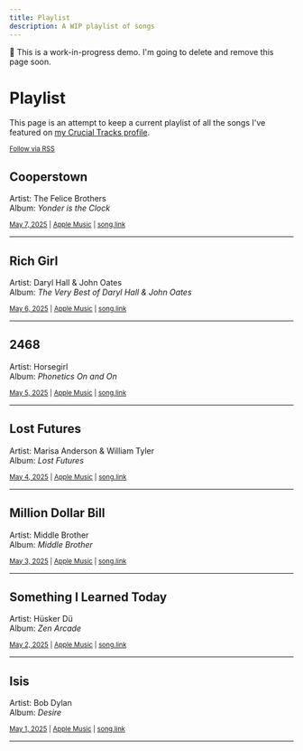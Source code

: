 ```yaml
---
title: Playlist
description: A WIP playlist of songs
---
```


🚧 This is a work-in-progress demo. I'm going to delete and remove this page&nbsp;soon.

<div class="row row-gap-xlarge">

<div class="grid-half sticky-desktop">
<h1>Playlist</h1>

<p>This page is an attempt to keep a current playlist of all the songs I've featured on <a href="https://app.crucialtracks.org/profile/nsmsn">my Crucial Tracks profile</a>.</p>

<small><a href="https://app.crucialtracks.org/profile/nsmsn/feed">Follow via RSS</a></small>
</div>

<div class="grid-half">

<h2 class="h3">Cooperstown</h2>
Artist: The Felice Brothers <br>
Album: <i>Yonder is the Clock</i>

<small><a href="https://app.crucialtracks.org/profile/nsmsn/20250507">May 7, 2025</a> | <a href="https://music.apple.com/us/album/cooperstown/1657258548?i=1657258561">Apple Music</a>  | <a href="https://song.link/i/1657258561">song.link</a> 
</small>
<hr>

<h2 class="h3">Rich Girl</h2>
Artist: Daryl Hall & John Oates <br>
Album: <i>The Very Best of Daryl Hall & John Oates </i>

<small><a href="https://app.crucialtracks.org/profile/nsmsn/20250506">May 6, 2025</a> | <a href="https://music.apple.com/us/album/rich-girl/273750173?i=273750239">Apple Music</a>  | <a href="https://song.link/i/273750239">song.link</a> 
</small>
<hr>

<h2 class="h3">2468</h2>
Artist: Horsegirl <br>
Album: <i>Phonetics On and On</i>

<small><a href="https://app.crucialtracks.org/profile/nsmsn/20250505">May 5, 2025</a> | <a href="https://music.apple.com/us/album/2468/1775962947?i=1775962987">Apple Music</a>  | <a href="https://song.link/i/1775962987">song.link</a> 
</small>
<hr>

<h2 class="h3">Lost Futures</h2>
Artist: Marisa Anderson & William Tyler <br>
Album: <i>Lost Futures</i>

<small><a href="https://app.crucialtracks.org/profile/nsmsn/20250504">May 4, 2025</a> | <a href="https://music.apple.com/us/album/lost-futures/1553536604?i=1553536606">Apple Music</a>  | <a href="https://song.link/i/1553536606">song.link</a> 
</small>
<hr>

<h2 class="h3">Million Dollar Bill</h2>
Artist: Middle Brother <br>
Album: <i>Middle Brother</i>

<small><a href="https://app.crucialtracks.org/profile/nsmsn/20250503">May 3, 2025</a> | <a href="https://music.apple.com/us/album/million-dollar-bill/676286592?i=676287098">Apple Music</a>  | <a href="https://song.link/i/676287098">song.link</a> 
</small>
<hr>

<h2 class="h3">Something I Learned Today</h2>
Artist: Hüsker Dü <br>
Album: <i>Zen Arcade</i>

<small><a href="https://app.crucialtracks.org/profile/nsmsn/20250502">May 2, 2025</a> | <a href="https://music.apple.com/us/album/something-i-learned-today/515427828?i=515428034">Apple Music</a>  | <a href="https://song.link/i/515428034">song.link</a> 
</small>
<hr>

<h2 class="h3">Isis</h2>
Artist: Bob Dylan <br>
Album: <i>Desire</i>

<small><a href="https://app.crucialtracks.org/profile/nsmsn/20250501">May 1, 2025</a> | <a href="https://music.apple.com/us/album/isis/181455682?i=181455861">Apple Music</a>  | <a href="https://song.link/i/181455861">song.link</a> 
</small>
<hr>

</div>
</div>